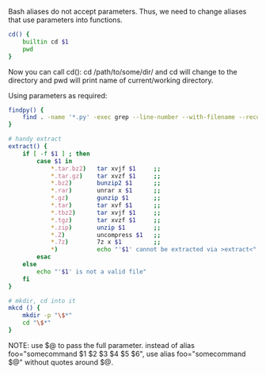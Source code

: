 Bash aliases do not accept parameters. Thus, we need to change aliases that use parameters into functions.
```sh
cd() {
    builtin cd $1
    pwd
}
```
Now you can call cd(): cd /path/to/some/dir/ and cd will change to the directory and pwd will print name of current/working directory.

Using parameters as required:
```sh
findpy() {
    find . -name '*.py' -exec grep --line-number --with-filename --recursive "$1" {} \; ;
}
```
```sh
# handy extract
extract() {
    if [ -f $1 ] ; then
        case $1 in
            *.tar.bz2)   tar xvjf $1     ;;
            *.tar.gz)    tar xvzf $1     ;;
            *.bz2)       bunzip2 $1      ;;
            *.rar)       unrar x $1      ;;
            *.gz)        gunzip $1       ;;
            *.tar)       tar xvf $1      ;;
            *.tbz2)      tar xvjf $1     ;;
            *.tgz)       tar xvzf $1     ;;
            *.zip)       unzip $1        ;;
            *.Z)         uncompress $1   ;;
            *.7z)        7z x $1         ;;
            *)           echo "'$1' cannot be extracted via >extract<" ;;
        esac
    else
        echo "'$1' is not a valid file"
    fi
}
```
```sh
# mkdir, cd into it
mkcd () {
    mkdir -p "\$*"
    cd "\$*"
}
```
NOTE: use $@ to pass the full parameter. instead of alias foo="somecommand $1 $2 $3 $4 $5 $6", use alias foo="somecommand $@" without quotes around $@.